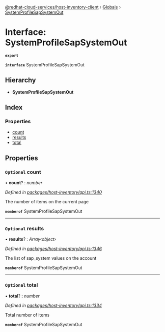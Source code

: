 [@redhat-cloud-services/host-inventory-client](../README.md) › [Globals](../globals.md) › [SystemProfileSapSystemOut](systemprofilesapsystemout.md)

# Interface: SystemProfileSapSystemOut

**`export`** 

**`interface`** SystemProfileSapSystemOut

## Hierarchy

* **SystemProfileSapSystemOut**

## Index

### Properties

* [count](systemprofilesapsystemout.md#optional-count)
* [results](systemprofilesapsystemout.md#optional-results)
* [total](systemprofilesapsystemout.md#optional-total)

## Properties

### `Optional` count

• **count**? : *number*

*Defined in [packages/host-inventory/api.ts:1340](https://github.com/RedHatInsights/javascript-clients/blob/master/packages/host-inventory/api.ts#L1340)*

The number of items on the current page

**`memberof`** SystemProfileSapSystemOut

___

### `Optional` results

• **results**? : *Array‹object›*

*Defined in [packages/host-inventory/api.ts:1346](https://github.com/RedHatInsights/javascript-clients/blob/master/packages/host-inventory/api.ts#L1346)*

The list of sap_system values on the account

**`memberof`** SystemProfileSapSystemOut

___

### `Optional` total

• **total**? : *number*

*Defined in [packages/host-inventory/api.ts:1334](https://github.com/RedHatInsights/javascript-clients/blob/master/packages/host-inventory/api.ts#L1334)*

Total number of items

**`memberof`** SystemProfileSapSystemOut
